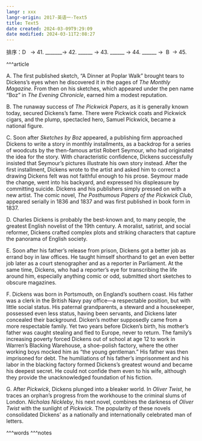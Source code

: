 ```yaml
---
langr : xxx
langr-origin: 2017-英语一-Text5
title: Text5
date created: 2024-03-09T9:29:09
date modified: 2024-03-11T2:08:27
---
```


排序：D   → 41. _______→ 42. ______ → 43. ______ → 44. ______ →  B  → 45. 

^^^article

A. The first published sketch, “A Dinner at Poplar Walk” brought tears to Dickens’s eyes when he discovered it in the pages of _The Monthly Magazine._ From then on his sketches, which appeared under the pen name “Boz” in _The Evening Chronicle_, earned him a modest reputation.

B. The runaway success of _The Pickwick Papers_, as it is generally known today, secured Dickens’s fame. There were Pickwick coats and Pickwick cigars, and the plump, spectacled hero, Samuel Pickwick, became a national figure.

C. Soon after _Sketches by Boz_ appeared, a publishing firm approached Dickens to write a story in monthly installments, as a backdrop for a series of woodcuts by the then-famous artist Robert Seymour, who had originated the idea for the story. With characteristic confidence, Dickens successfully insisted that Seymour’s pictures illustrate his own story instead. After the first installment, Dickens wrote to the artist and asked him to correct a drawing Dickens felt was not faithful enough to his prose. Seymour made the change, went into his backyard, and expressed his displeasure by committing suicide. Dickens and his publishers simply pressed on with a new artist. The comic novel, _The Posthumous Papers of the Pickwick Club_, appeared serially in 1836 and 1837 and was first published in book form in 1837.

D. Charles Dickens is probably the best-known and, to many people, the greatest English novelist of the 19th century. A moralist, satirist, and social reformer, Dickens crafted complex plots and striking characters that capture the panorama of English society.

E. Soon after his father’s release from prison, Dickens got a better job as errand boy in law offices. He taught himself shorthand to get an even better job later as a court stenographer and as a reporter in Parliament. At the same time, Dickens, who had a reporter’s eye for transcribing the life around him, especially anything comic or odd, submitted short sketches to obscure magazines.

F. Dickens was born in Portsmouth, on England’s southern coast. His father was a clerk in the British Navy pay office—a respectable position, but with little social status. His paternal grandparents, a steward and a housekeeper, possessed even less status, having been servants, and Dickens later concealed their background. Dicken’s mother supposedly came from a more respectable family. Yet two years before Dicken’s birth, his mother’s father was caught stealing and fled to Europe, never to return. The family’s increasing poverty forced Dickens out of school at age 12 to work in Warren’s Blacking Warehouse, a shoe-polish factory, where the other working boys mocked him as “the young gentleman.” His father was then imprisoned for debt. The humiliations of his father’s imprisonment and his labor in the blacking factory formed Dickens’s greatest wound and became his deepest secret. He could not confide them even to his wife, although they provide the unacknowledged foundation of his fiction.

G. After _Pickwick_, Dickens plunged into a bleaker world. In _Oliver Twist_, he traces an orphan’s progress from the workhouse to the criminal slums of London. _Nicholas Nickleby_, his next novel, combines the darkness of _Oliver Twist_ with the sunlight of _Pickwick_. The popularity of these novels consolidated Dickens’ as a nationally and internationally celebrated man of letters.




^^^words
^^^notes
